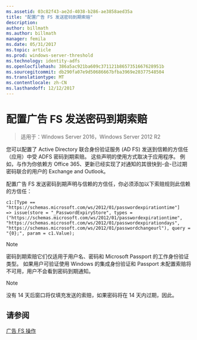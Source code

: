 ```yaml
---
ms.assetid: 03c82f43-ae2d-4038-b286-ae3858aed35a
title: "配置广告 FS 发送密码到期索赔"
description: 
author: billmath
ms.author: billmath
manager: femila
ms.date: 05/31/2017
ms.topic: article
ms.prod: windows-server-threshold
ms.technology: identity-adfs
ms.openlocfilehash: 386a5ac921ba609c371121b8657351667628951b
ms.sourcegitcommit: db290fa07e9d50686667bfba3969e20377548504
ms.translationtype: MT
ms.contentlocale: zh-CN
ms.lasthandoff: 12/12/2017
---
```

# <a name="configure-ad-fs-to-send-password-expiry-claims"></a>配置广告 FS 发送密码到期索赔

>适用于：Windows Server 2016，Windows Server 2012 R2

您可以配置了 Active Directory 联合身份验证服务 (AD FS) 发送到信赖的方信任（应用）中受 ADFS 密码到期索赔。 这些声明的使用方式取决于应用程序。 例如，与作为你依赖方 Office 365、更新已经实现了对通知的其很快到-会-已过期密码联合的用户的 Exchange and Outlook。

配置广告 FS 发送密码到期声明与信赖的方信任，你必须添加以下索赔规则此信赖的方信任：

```
c1:[Type == "https://schemas.microsoft.com/ws/2012/01/passwordexpirationtime"]
=> issue(store = "_PasswordExpiryStore", types = ("https://schemas.microsoft.com/ws/2012/01/passwordexpirationtime", "https://schemas.microsoft.com/ws/2012/01/passwordexpirationdays", "https://schemas.microsoft.com/ws/2012/01/passwordchangeurl"), query = "{0};", param = c1.Value);
```

> [!NOTE]
> 密码到期索赔它们仅适用于用户名、密码和 Microsoft Passport 的工作身份验证类型。  如果用户可验证使用 Windows 的集成身份验证和 Passport 未配置索赔将不可用，用户不会看到密码到期通知。

> [!NOTE]
> 没有 14 天后窗口将仅填充发送的索赔，如果密码将在 14 天内过期，因此。

## <a name="see-also"></a>请参阅
[广告 FS 操作](../../ad-fs/AD-FS-2016-Operations.md)
